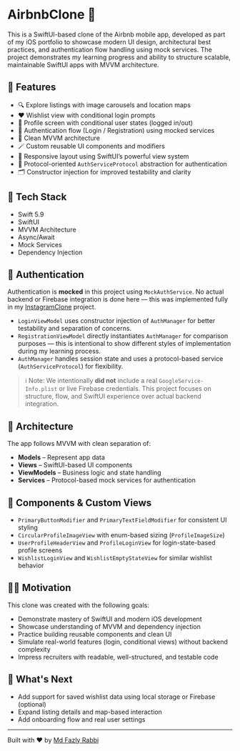 # AirbnbClone 🏡

This is a SwiftUI-based clone of the Airbnb mobile app, developed as part of my iOS portfolio to showcase modern UI design, architectural best practices, and authentication flow handling using mock services. The project demonstrates my learning progress and ability to structure scalable, maintainable SwiftUI apps with MVVM architecture.

## 📱 Features

- 🔍 Explore listings with image carousels and location maps
- ❤️ Wishlist view with conditional login prompts
- 👤 Profile screen with conditional user states (logged in/out)
- 🔐 Authentication flow (Login / Registration) using mocked services
- 🧠 Clean MVVM architecture
- 🪄 Custom reusable UI components and modifiers
- 🎨 Responsive layout using SwiftUI’s powerful view system
- 🧪 Protocol-oriented `AuthServiceProtocol` abstraction for authentication
- 🗂️ Constructor injection for improved testability and clarity

## 🔧 Tech Stack

- Swift 5.9
- SwiftUI
- MVVM Architecture
- Async/Await
- Mock Services
- Dependency Injection

## 🧪 Authentication

Authentication is **mocked** in this project using `MockAuthService`. No actual backend or Firebase integration is done here — this was implemented fully in my [InstagramClone](https://github.com/m-rabbi/Instagram) project.

- `LoginViewModel` uses constructor injection of `AuthManager` for better testability and separation of concerns.
- `RegistrationViewModel` directly instantiates `AuthManager` for comparison purposes — this is intentional to show different styles of implementation during my learning process.
- `AuthManager` handles session state and uses a protocol-based service (`AuthServiceProtocol`) for flexibility.

> ℹ️ Note: We intentionally **did not** include a real `GoogleService-Info.plist` or live Firebase credentials. This project focuses on structure, flow, and SwiftUI experience over actual backend integration.

## 📂 Architecture

The app follows MVVM with clean separation of:

- **Models** – Represent app data
- **Views** – SwiftUI-based UI components
- **ViewModels** – Business logic and state handling
- **Services** – Protocol-based mock services for authentication

## 🧱 Components & Custom Views

- `PrimaryButtonModifier` and `PrimaryTextFieldModifier` for consistent UI styling
- `CircularProfileImageView` with enum-based sizing (`ProfileImageSize`)
- `UserProfileHeaderView` and `ProfileLoginView` for login-state-based profile screens
- `WishlistLoginView` and `WishlistEmptyStateView` for similar wishlist behavior

## 🧑‍💻 Motivation

This clone was created with the following goals:

- Demonstrate mastery of SwiftUI and modern iOS development
- Showcase understanding of MVVM and dependency injection
- Practice building reusable components and clean UI
- Simulate real-world features (login, conditional views) without backend complexity
- Impress recruiters with readable, well-structured, and testable code

## 🚧 What's Next

- Add support for saved wishlist data using local storage or Firebase (optional)
- Expand listing details and map-based interaction
- Add onboarding flow and real user settings

---

Built with ❤️ by [Md Fazly Rabbi](https://github.com/m-rabbi)


